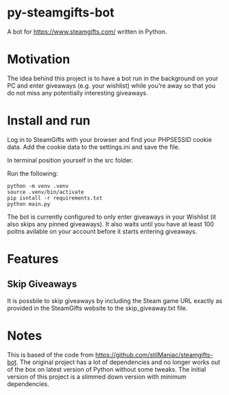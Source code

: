 # py-steamgifts-bot
A bot for https://www.steamgifts.com/ written in Python.

# Motivation

The idea behind this project is to have a bot run in the background on your PC and enter giveaways (e.g. your wishlist) while you're away so that you do not miss any potentially interesting giveaways.

# Install and run

Log in to SteamGifts with your browser and find your PHPSESSID cookie data.
Add the cookie data to the settings.ini and save the file.

In terminal position yourself in the src folder.

Run the following:
```
python -m venv .venv
source .venv/bin/activate
pip isntall -r requirements.txt
python main.py
```

The bot is currently configured to only enter giveaways in your Wishlist (it also skips any pinned giveaways).
It also waits until you have at least 100 poitns avilable on your account before it starts entering giveaways.

# Features

## Skip Giveaways

It is possbile to skip giveaways by including the Steam game URL exactly as provided in the SteamGifts website to the skip_giveaway.txt file.

# Notes

This is based of the code from https://github.com/stilManiac/steamgifts-bot. The original project has a lot of dependencies and no longer works out of the box on latest version of Python without some tweaks. The initial version of this project is a slimmed down version with minimum dependencies.
